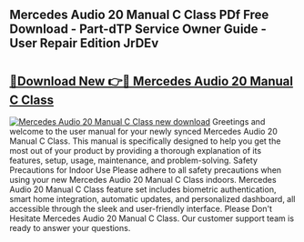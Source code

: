 ## Mercedes Audio 20 Manual C Class PDf Free Download - Part-dTP Service Owner Guide - User Repair Edition JrDEv

# <h2><a href="http://bc57965.oget.top/?id=Mercedes+Audio+20+Manual+C+Class">🔗Download New 👉🔴 Mercedes Audio 20 Manual C Class</a></h2>

[![Mercedes Audio 20 Manual C Class new download](https://i.imgur.com/5g1atiW.png)](http://bc57965.oget.top/?id=Mercedes+Audio+20+Manual+C+Class)
Greetings and welcome to the user manual for your newly synced Mercedes Audio 20 Manual C Class. This manual is specifically designed to help you get the most out of your product by providing a thorough explanation of its features, setup, usage, maintenance, and problem-solving. Safety Precautions for Indoor Use Please adhere to all safety precautions when using your new Mercedes Audio 20 Manual C Class indoors. Mercedes Audio 20 Manual C Class feature set includes biometric authentication, smart home integration, automatic updates, and personalized dashboard, all accessible through the sleek and user-friendly interface. Please Don't Hesitate Mercedes Audio 20 Manual C Class. Our customer support team is ready to answer your questions.
